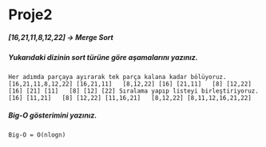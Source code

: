 # Proje2

##### [16,21,11,8,12,22] -> Merge Sort

##### Yukarıdaki dizinin sort türüne göre aşamalarını yazınız.

`Her adımda parçaya ayırarak tek parça kalana kadar bölüyoruz.
[16,21,11,8,12,22]
[16,21,11]   [8,12,22]
[16] [21,11]   [8] [12,22]
[16] [21] [11]   [8] [12] [22]
Sıralama yapıp listeyi birleştiriyoruz.
[16] [11,21]   [8] [12,22]
[11,16,21]   [8,12,22]
[8,11,12,16,21,22]`

##### Big-O gösterimini yazınız.

`Big-O = O(nlogn)`